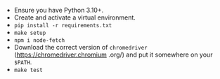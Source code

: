 * Ensure you have Python 3.10+.
* Create and activate a virtual environment.
* `pip install -r requirements.txt`
* `make setup`
* `npm i node-fetch`
* Download the correct version of `chromedriver` (https://chromedriver.chromium
.org/) and put it somewhere on your `$PATH`.
* `make test`
